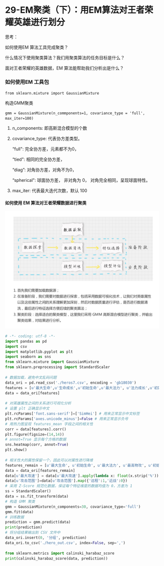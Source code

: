 # 29-EM聚类（下）：用EM算法对王者荣耀英雄进行划分



思考：

如何使用EM 算法工具完成聚类？

什么情况下使用聚类算法？我们用聚类算法的任务目标是什么？

面对王者荣耀的英雄数据，EM 算法能帮助我们分析出是什么？



### 如何使用EM 工具包

`from sklearn.mixture import GaussianMixture`

构造GMM聚类

`gmm = GaussianMixture(n_commponents=1, covariance_type = 'full', max_iter=100)`

1. n_components: 即高斯混合模型的个数

2. covariance_type:  代表协方差类型。

   “full": 完全协方差，元素都不为0，

   “tied": 相同的完全协方差，

   “diag”: 对角协方差，对角不为0，

   “spherical": 球面协方差， 非对角为 0， 对角完全相同，呈现球面特性。

3. max_iter: 代表最大迭代次数，默认 100



#### 如何使用 EM 算法对王者荣耀数据进行聚类

![image-20190906173014461](./images/image-20190906173014461.png)



```python
# -*- coding: utf-8 -*-
import pandas as pd
import csv
import matplotlib.pyplot as plt
import seaborn as sns
from sklearn.mixture import GaussianMixture
from sklearn.preprocessing import StandardScaler
 
# 数据加载，避免中文乱码问题
data_ori = pd.read_csv('./heros7.csv', encoding = 'gb18030')
features = [u'最大生命',u'生命成长',u'初始生命',u'最大法力', u'法力成长',u'初始法力',u'最高物攻',u'物攻成长',u'初始物攻',u'最大物防',u'物防成长',u'初始物防', u'最大每5秒回血', u'每5秒回血成长', u'初始每5秒回血', u'最大每5秒回蓝', u'每5秒回蓝成长', u'初始每5秒回蓝', u'最大攻速', u'攻击范围']
data = data_ori[features]
 
# 对英雄属性之间的关系进行可视化分析
# 设置 plt 正确显示中文
plt.rcParams['font.sans-serif']=['SimHei'] # 用来正常显示中文标签
plt.rcParams['axes.unicode_minus']=False # 用来正常显示负号
# 用热力图呈现 features_mean 字段之间的相关性
corr = data[features].corr()
plt.figure(figsize=(14,14))
# annot=True 显示每个方格的数据
sns.heatmap(corr, annot=True)
plt.show()
 
# 相关性大的属性保留一个，因此可以对属性进行降维
features_remain = [u'最大生命', u'初始生命', u'最大法力', u'最高物攻', u'初始物攻', u'最大物防', u'初始物防', u'最大每5秒回血', u'最大每5秒回蓝', u'初始每5秒回蓝', u'最大攻速', u'攻击范围']
data = data_ori[features_remain]
data[u'最大攻速'] = data[u'最大攻速'].apply(lambda x: float(x.strip('%'))/100)
data[u'攻击范围']=data[u'攻击范围'].map({'远程':1,'近战':0})
# 采用 Z-Score 规范化数据，保证每个特征维度的数据均值为 0，方差为 1
ss = StandardScaler()
data = ss.fit_transform(data)
# 构造 GMM 聚类
gmm = GaussianMixture(n_components=30, covariance_type='full')
gmm.fit(data)
# 训练数据
prediction = gmm.predict(data)
print(prediction)
# 将分组结果输出到 CSV 文件中
data_ori.insert(0, '分组', prediction)
data_ori.to_csv('./hero_out.csv', index=False, sep=',')

from sklearn.metrics import calinski_harabaz_score
print(calinski_harabaz_score(data, prediction))

```

